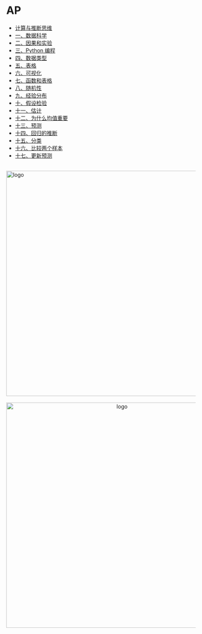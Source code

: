 # AP

- [计算与推断思维](READ_ME.md)
- [一、数据科学](1.md)
- [二、因果和实验](2.md)
- [三、Python 编程](3.md)
- [四、数据类型](4.md)
- [五、表格](5.md)
- [六、可视化](6.md)
- [七、函数和表格](7.md)
- [八、随机性](8.md)
- [九、经验分布](9.md)
- [十、假设检验](10.md)
- [十一、估计](11.md)
- [十二、为什么均值重要](12.md)
- [十三、预测](13.md)
- [十四、回归的推断](14.md)
- [十五、分类](15.md)
- [十六、比较两个样本](16.md)
- [十七、更新预测](17.md)

<br />
<img  src='/img/bjkb.PNG' width="600" alt="logo">
<br />
<br />
<div align="center">

<img  src='/img/01.jpeg' width="600" alt="logo" />
</div>
<br />
<br />
